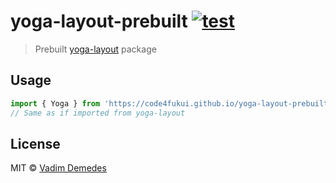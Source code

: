 # yoga-layout-prebuilt [![test](https://github.com/vadimdemedes/yoga-layout-prebuilt/workflows/test/badge.svg)](https://github.com/vadimdemedes/yoga-layout-prebuilt/actions)

> Prebuilt [yoga-layout](https://github.com/facebook/yoga) package

## Usage

```js
import { Yoga } from 'https://code4fukui.github.io/yoga-layout-prebuilt-es/Yoga.js';
// Same as if imported from yoga-layout
```


## License

MIT © [Vadim Demedes](https://github.com/vadimdemedes/yoga-layout-prebuilt)

